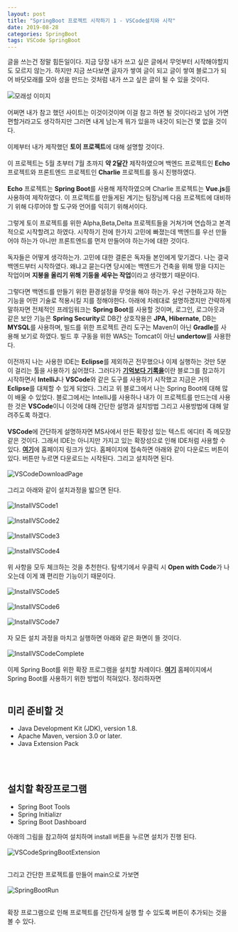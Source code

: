 ```yaml
---
layout: post
title: "SpringBoot 프로젝트 시작하기 1 - VSCode설치와 시작"
date: 2019-08-28
categories: SpringBoot
tags: VSCode SpringBoot
---
```

글을 쓰는건 정말 힘든일이다. 지금 당장 내가 쓰고 싶은 글에서 무엇부터 시작해야할지도 모르지 않는가. 하지만 지금 쓰다보면 글자가 쌓여 글이 되고 글이 쌓여 블로그가 되어 바닷모래를 모아 성을 만드는 것처럼 내가 쓰고 싶은 글이 될 수 있을 것이다. 
<br><br>
![모래성 이미지](/files/sandCastle.jpeg)
<br><br>
어쩌면 내가 참고 했던 사이트는 이것이것이며 이걸 참고 하면 될 것이다라고 넘어 가면 편할거라고도 생각하지만 그러면 내게 남는게 뭐가 있을까 내것이 되는건 몇 없을 것이다. 
<br><br>
이제부터 내가 제작했던 <b>토이 프로젝트</b>에 대해 설명할 것이다. 
<br><br>
이 프로젝트는 5월 초부터 7월 초까지 <b>약 2달간</b> 제작하였으며 백엔드 프로젝트인 <b>Echo</b> 프로젝트와 프론트엔드 프로젝트인 <b>Charlie</b> 프로젝트를 동시 진행하였다.
<br><br>
<b>Echo</b> 프로젝트는 <b>Spring Boot</b>를 사용해 제작하였으며 Charlie 프로젝트는 <b>Vue.js</b>를 사용하여 제작하였다. 이 프로젝트를 만들게된 계기는 팀장님께 다음 프로젝트에 대비하기 위해 다루어야 할 도구와 언어를 익히기 위해서이다. 
<br><br>
그렇게 토이 프로젝트를 위한 Alpha,Beta,Delta 프로젝트들을 거쳐가며 연습하고 본격적으로 시작할려고 하였다. 시작하기 전에 한가지 고민에 빠졌는데 백엔드를 우선 만들어야 하는가 아니만 프론트엔드를 먼저 만들어야 하는가에 대한 것이다.
<br><br>
독자들은 어떻게 생각하는가. 고민에 대한 결론은 독자들 본인에게 맞기겠다. 나는 결국 백엔드부터 시작하였다. 왜냐고 묻는다면 당시에는 백엔드가 건축을 위해 땅을 다지는 작업이며 <b>지붕을 올리기 위해 기둥을 세우는 작업</b>이라고 생각했기 때문이다.
<br><br>
그렇다면 백엔드를 만들기 위한 환경설정을 무엇을 해야 하는가. 우선 구현하고자 하는 기능을 어떤 기술로 적용시킬 지를 정해야한다. 아래에 차례대로 설명하겠지만 간략하게 말하자면 전체적인 프레임워크는 <b>Spring Boot</b>를 사용할 것이며, 로그인, 로그아웃과 같은 보안 기능은 <b>Spring Security</b>로 DB간 상호작용은 <b>JPA, Hibernate</b>, DB는 <b>MYSQL</b>를 사용하며, 빌드를 위한 프로젝트 관리 도구는 Maven이 아닌 <b>Gradle</b>를 사용해 보기로 하였다. 빌드 후 구동을 위한 WAS는 Tomcat이 아닌 <b>undertow</b>를 사용한다.
<br><br>
이전까지 나는 사용한 IDE는 <b>Eclipse</b>를 제외하곤 전무했으나 이제 실행하는 것만 5분이 걸리는 툴을 사용하기 싫어졌다. 그러다가 <b><a href="https://jojoldu.tistory.com">기억보다 기록을</a></b>이란 블로그를 참고하기 시작하면서 <b>IntelliJ</b>나 <b>VSCode</b>와 같은 도구를 사용하기 시작했고 지금은 거의 <b>Eclipse</b>를 대체할 수 있게 되었다. 그리고 위 블로그에서 나는 Spring Boot에 대해 많이 배울 수 있었다. 블로그에서는 IntelliJ를 사용하나 내가 이 프로젝트를 만드는데 사용한 것은 <b>VSCode</b>이니 이것에 대해 간단한 설명과 설치방법 그리고 사용방법에 대해 알려주도록 하겠다.
<br><br>
<b>VSCode</b>에 간단하게 설명하자면 MS사에서 만든 확장성 있는 텍스트 에디터 즉 메모장 같은 것이다. 그래서 IDE는 아니지만 가지고 있는 확장성으로 인해 IDE처럼 사용할 수 있다. <b><a href="https://code.visualstudio.com/">여기</a></b>에 홈페이지 링크가 있다. 홈페이지에 접속하면 아래와 같이 다운로드 버튼이 있다. 버튼만 누르면 다운로드는 시작된다. 그리고 설치하면 된다.
<br><br>
![VSCodeDownloadPage](/files/VSCode/VSCodeDownloadPage.png)
<br><br>
그리고 아래와 같이 설치과정을 밟으면 된다.
<br><br>
![InstallVSCode1](/files/VSCode/InstallVSCode1.png)
<br><br>
![InstallVSCode2](/files/VSCode/InstallVSCode2.png)
<br><br>
![InstallVSCode3](/files/VSCode/InstallVSCode3.png)
<br><br>
![InstallVSCode4](/files/VSCode/InstallVSCode4.png)
<br><br>
위 사항을 모두 체크하는 것을 추천한다. 탐색기에서 우클릭 시 <b>Open with Code</b>가 나오는데 이게 꽤 편리한 기능이기 때문이다.
<br><br>
![InstallVSCode5](/files/VSCode/InstallVSCode5.png)
<br><br>
![InstallVSCode6](/files/VSCode/InstallVSCode6.png)
<br><br>
![InstallVSCode7](/files/VSCode/InstallVSCode7.png)
<br><br>
자 모든 설치 과정을 마치고 실행하면 아래와 같은 화면이 뜰 것이다.
<br><br>
![InstallVSCodeComplete](/files/VSCode/InstallVSCodeComplete.png)
<br><br>
이제 Spring Boot를 위한 확장 프로그램을 설치할 차례이다. <b><a href="https://code.visualstudio.com/docs/java/java-spring-boot">여기</a></b> 홈페이지에서 Spring Boot를 사용하기 위한 방법이 적혀있다. 정리하자면
<br><br>
<h2>미리 준비할 것</h2>
<ul>
<li>Java Development Kit (JDK), version 1.8.</li>
<li>Apache Maven, version 3.0 or later.</li>
<li>Java Extension Pack</li>
</ul>
<br><br>
<h2>설치할 확장프로그램</h2>
<ul>
<li>Spring Boot Tools</li>
<li>Spring Initializr</li>
<li>Spring Boot Dashboard</li>
</ul>

아래의 그림을 참고하여 설치하며 install 버튼을 누르면 설치가 진행 된다.
<br><br>
![VSCodeSpringBootExtension](/files/VSCode/VSCodeSpringBootExtension.png)
<br><br>

그리고 간단한 프로젝트를 만들어 main으로 가보면 
<br><br>
![SpringBootRun](/files/VSCode/SpringBootRun.png)
<br><br>

확장 프로그램으로 인해 프로젝트를 간단하게 실행 할 수 있도록 버튼이 추가되는 것을 볼 수 있다. 




